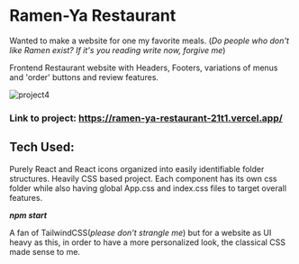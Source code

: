 # Ramen-Ya Restaurant 

Wanted to make a website for one my favorite meals. (_Do people who don't like Ramen exist? If it's you reading write now, forgive me_) 

Frontend Restaurant website with Headers, Footers, variations of menus and 'order' buttons and review features. 

![project4](https://user-images.githubusercontent.com/55498566/225815177-e551c0c0-6588-4362-a09a-2cb7d487af80.png)

### Link to project: https://ramen-ya-restaurant-21t1.vercel.app/

## Tech Used:
Purely React and React icons organized into easily identifiable folder structures. Heavily CSS based project. 
Each component has its own css folder while also having global App.css and index.css files to target overall features. 

**_npm start_**

A fan of TailwindCSS(_please don't strangle me_) but for a website as UI heavy as this, in order to have a more personalized look, the classical CSS made sense to me. 
